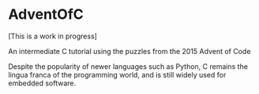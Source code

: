 # AdventOfC

[This is a work in progress]

An intermediate C tutorial using the puzzles from the 2015 Advent of Code

Despite the popularity of newer languages such as Python, C remains the lingua franca of the programming world, and is still widely used for embedded software.

